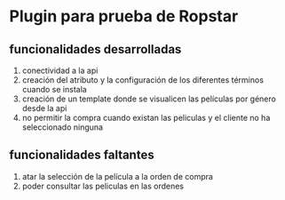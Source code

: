 # Plugin para prueba de Ropstar
## funcionalidades desarrolladas
1. conectividad a la api
1. creación del atributo y la configuración de los diferentes términos cuando se instala
1. creación de un template donde se visualicen las películas por género desde la api
1. no permitir la compra cuando existan las peliculas y el cliente no ha seleccionado ninguna
## funcionalidades faltantes
1. atar la selección de la película a la orden de compra
1. poder consultar las peliculas en las ordenes
